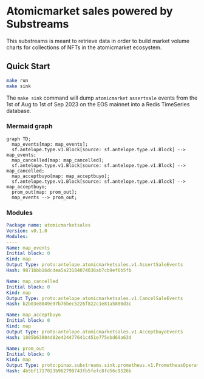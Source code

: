 # Atomicmarket sales powered by **Substreams**

This substreams is meant to retrieve data in order to build market volume charts for collections of NFTs in the atomicmarket ecosystem.

## Quick Start

```bash
make run 
make sink
```
The `make sink` command will dump `atomicmarket` `assertsale` events from the 1st of Aug to 1st of Sep 2023 on the EOS mainnet into a Redis TimeSeries database.

### Mermaid graph
```mermaid
graph TD;
  map_events[map: map_events];
  sf.antelope.type.v1.Block[source: sf.antelope.type.v1.Block] --> map_events;
  map_cancelled[map: map_cancelled];
  sf.antelope.type.v1.Block[source: sf.antelope.type.v1.Block] --> map_cancelled;
  map_acceptbuyo[map: map_acceptbuyo];
  sf.antelope.type.v1.Block[source: sf.antelope.type.v1.Block] --> map_acceptbuyo;
  prom_out[map: prom_out];
  map_events --> prom_out;

```

### Modules
```yaml
Package name: atomicmarketsales
Version: v0.1.0
Modules:
----
Name: map_events
Initial block: 0
Kind: map
Output Type: proto:antelope.atomicmarketsales.v1.AssertSaleEvents
Hash: 9871bbb16dcdea5a23184074036ab7cb9ef6b5fb

Name: map_cancelled
Initial block: 0
Kind: map
Output Type: proto:antelope.atomicmarketsales.v1.CancelSaleEvents
Hash: b2b03e8849e97b76bec5226f822c1e81a5880d3c

Name: map_acceptbuyo
Initial block: 0
Kind: map
Output Type: proto:antelope.atomicmarketsales.v1.AcceptbuyoEvents
Hash: 1805b63804d82e424477641c451e775ebd69a63d

Name: prom_out
Initial block: 0
Kind: map
Output Type: proto:pinax.substreams.sink.prometheus.v1.PrometheusOperations
Hash: 4b5bf1717023b962799743fb5fefc8fd56c9526b
```